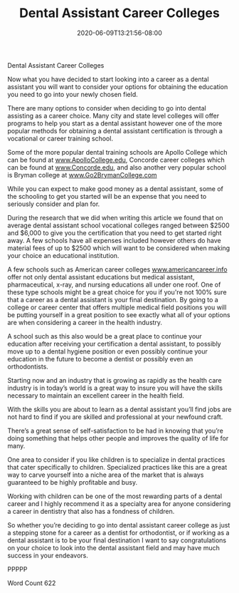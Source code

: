 ﻿---
title: "Dental Assistant Career Colleges"
date: 2020-06-09T13:21:56-08:00
description: "Text Tips for Web Success"
featured_image: "/images/Text.jpg"
tags: ["Text"]
---

Dental Assistant Career Colleges

Now what you have decided to start looking into a career as a dental assistant you will want to consider your options for obtaining the education you need to go into your newly chosen field.

There are many options to consider when deciding to go into dental assisting as a career choice.  Many city and state level colleges will offer programs to help you start as a dental assistant however one of the more popular methods for obtaining a dental assistant certification is through a vocational or career training school.

Some of the more popular dental training schools are Apollo College which can be found at www.ApolloCollege.edu, Concorde career colleges which can be found at www.Concorde.edu, and also another very popular school is Bryman college at www.Go2BrymanCollege.com

While you can expect to make good money as a dental assistant, some of the schooling to get you started will be an expense that you need to seriously consider and plan for.

During the research that we did when writing this article we found that on average dental assistant school vocational colleges ranged between $2500 and $6,000 to give you the certification that you need to get started right away.  A few schools have all expenses included however others do have material fees of up to $2500 which will want to be considered when making your choice an educational institution.

A few schools such as American career colleges www.americancareer.info offer not only dental assistant educations but medical assistant, pharmaceutical, x-ray, and nursing educations all under one roof.  One of these type schools might be a great choice for you if you're not 100% sure that a career as a dental assistant is your final destination.  By going to a college or career center that offers multiple medical field positions you will be putting yourself in a great position to see exactly what all of your options are when considering a career in the health industry.

A school such as this also would be a great place to continue your education after receiving your certification a dental assistant, to possibly move up to a dental hygiene position or even possibly continue your education in the future to become a dentist or possibly even an orthodontists.

Starting now and an industry that is growing as rapidly as the health care industry is in today’s world is a great way to insure you will have the skills necessary to maintain an excellent career in the health field.

With the skills you are about to learn as a dental assistant you’ll find jobs are not hard to find if you are skilled and professional at your newfound craft.

There’s a great sense of self-satisfaction to be had in knowing that you’re doing something that helps other people and improves the quality of life for many.  

One area to consider if you like children is to specialize in dental practices that cater specifically to children.  Specialized practices like this are a great way to carve yourself into a niche area of the market that is always guaranteed to be highly profitable and busy.

Working with children can be one of the most rewarding parts of a dental career and I highly recommend it as a specialty area for anyone considering a career in dentistry that also has a fondness of children.

So whether you’re deciding to go into dental assistant career college as just a stepping stone for a career as a dentist for orthodontist, or if working as a dental assistant is to be your final destination I want to say congratulations on your choice to look into the dental assistant field and may have much success in your endeavors.

PPPPP

Word Count 622

